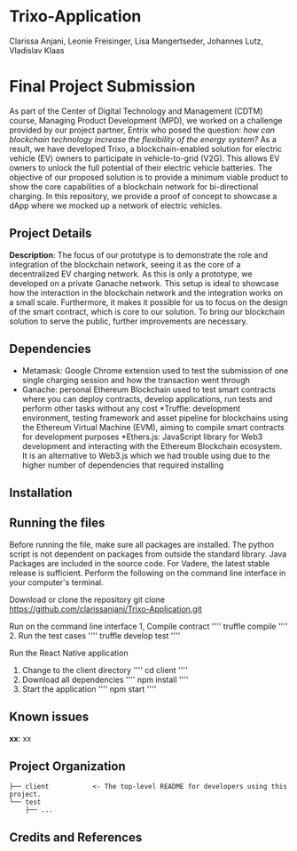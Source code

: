 # Trixo-Application
Clarissa Anjani, Leonie Freisinger, Lisa Mangertseder, Johannes Lutz, Vladislav Klaas

# Final Project Submission
As part of the Center of Digital Technology and Management (CDTM) course, Managing Product Development (MPD), we worked on a challenge provided by our project partner, Entrix who posed the question: *how can blockchain technology increase the flexibility of the energy system?* As a result, we have developed Trixo, a blockchain-enabled solution for electric vehicle (EV) owners to participate in vehicle-to-grid (V2G). This allows EV owners to unlock the full potential of their electric vehicle batteries. The objective of our proposed solution is to provide a minimum viable product to show the core capabilities of a blockchain network for bi-directional charging. In this repository, we provide a proof of concept to showcase a dApp where we mocked up a network of electric vehicles.

## Project Details
**Description**: The focus of our prototype is to demonstrate the role and integration of the blockchain network, seeing it as the core of a decentralized EV charging network. As this is only a prototype, we developed on a private Ganache network. This setup is ideal to showcase how the interaction in the blockchain network and the integration works on a small scale. Furthermore, it makes it possible for us to focus on the design of the smart contract, which is core to our solution. To bring our blockchain solution to serve the public, further improvements are necessary.

## Dependencies
* Metamask: Google Chrome extension used to test the submission of one single charging session and how the transaction went through
* Ganache: personal Ethereum Blockchain used to test smart contracts where you can deploy contracts, develop applications, run tests and perform other tasks without any cost
*Truffle: development environment, testing framework and asset pipeline for blockchains using the Ethereum Virtual Machine (EVM), aiming to compile smart contracts for development purposes
*Ethers.js: JavaScript library for Web3 development and interacting with the Ethereum Blockchain ecosystem. It is an alternative to Web3.js which we had trouble using due to the higher number of dependencies that required installing

## Installation

## Running the files
Before running the file, make sure all packages are installed. The python script is not dependent on packages from outside the standard library. Java Packages are included in the source code. For Vadere, the latest stable release is sufficient. Perform the following on the command line interface in your computer's terminal. 

Download or clone the repository
git clone https://github.com/clarissanjani/Trixo-Application.git

Run on the command line interface
1, Compile contract
''''
truffle compile
''''
2. Run the test cases
''''
truffle develop
test
''''

Run the React Native application
1. Change to the client directory
''''
cd client
''''
2. Download all dependencies
''''
npm install
''''
3. Start the application
''''
npm start
''''

## Known issues
**xx**: xx

Project Organization
------------

    ├── client           <- The top-level README for developers using this project.
    └── test
        ├── ...
    

## Credits and References

